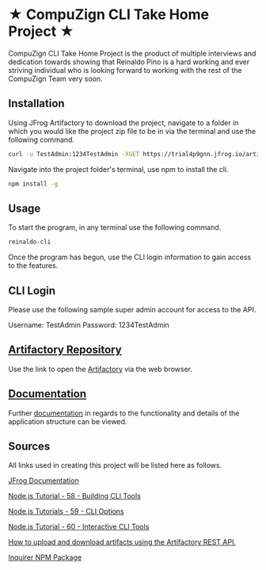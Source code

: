 # ★ CompuZign CLI Take Home Project ★

CompuZign CLI Take Home Project is the product of multiple interviews and dedication towards showing that Reinaldo Pino is a hard working and ever striving individual who is looking forward to working with the rest of the CompuZign Team very soon.

## Installation

Using JFrog Artifactory to download the project, navigate to a folder in which you would like the project zip file to be in via the terminal and use the following command.

```bash
curl -u TestAdmin:1234TestAdmin -XGET https://trial4p9gnn.jfrog.io/artifactory/reinaldo-cli-npm-local/compuzign-project.zip --output compuzign-project.zip
```

Navigate into the project folder's terminal, use npm to install the cli.

```bash
npm install -g
```

## Usage

To start the program, in any terminal use the following command.

```bash
reinaldo-cli
```

Once the program has begun, use the CLI login information to gain access to the features.

## CLI Login

Please use the following sample super admin account for access to the API.

Username: TestAdmin
Password: 1234TestAdmin

## [Artifactory Repository](https://trial4p9gnn.jfrog.io)

Use the link to open the [Artifactory](https://trial4p9gnn.jfrog.io) via the web browser.

## [Documentation](https://docs.google.com/document/d/1B7toXDDQHHDQP-SAn5ICr1HoLH7LoTRwvJUJ9J7-Y88/edit?usp=sharing)

Further [documentation](https://docs.google.com/document/d/1B7toXDDQHHDQP-SAn5ICr1HoLH7LoTRwvJUJ9J7-Y88/edit?usp=sharing) in regards to the functionality and details of the application structure can be viewed.

## Sources

All links used in creating this project will be listed here as follows.

[JFrog Documentation](https://jfrog.com/help/r/jfrog-rest-apis/repositories?tocId=cz2A_OsjoOysuLs_~gcTHw)

[Node.js Tutorial - 58 - Building CLI Tools](https://www.youtube.com/watch?v=y-zS9XV_kRM&ab_channel=Codevolution)

[Node.js Tutorials - 59 - CLI Options](https://www.youtube.com/watch?v=oIg08Z0bqsY&ab_channel=Codevolution)

[Node.js Tutorial - 60 - Interactive CLI Tools](https://www.youtube.com/watch?v=sJdqdGxRbXY&t=1s&ab_channel=Codevolution)

[How to upload and download artifacts using the Artifactory REST API.](https://www.youtube.com/watch?v=peSN5YroC8M&ab_channel=JFrog)

[Inquirer NPM Package](https://www.npmjs.com/package/inquirer?activeTab=readme#question)
